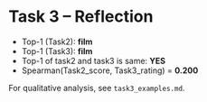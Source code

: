 # Task 3 – Reflection

- Top-1 (Task2): **film**
- Top-1 (Task3): **film**
- Top-1 of task2 and task3 is same: **YES**
- Spearman(Task2_score, Task3_rating) = **0.200**

For qualitative analysis, see `task3_examples.md`.